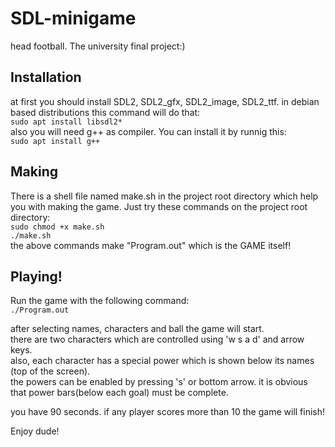 # SDL-minigame
head football. The university final project:)

## Installation
at first you should install SDL2, SDL2_gfx, SDL2_image, SDL2_ttf.
in debian based distributions this command will do that:  
`sudo apt install libsdl2*`  
also you will need g++ as compiler. You can install it by runnig this:  
`sudo apt install g++`

## Making
There is a shell file named make.sh in the project root directory which help you with making the game.
Just try these commands on the project root directory:  
`sudo chmod +x make.sh`  
`./make.sh`  
the above commands make "Program.out" which is the GAME itself!

## Playing!
Run the game with the following command:  
`./Program.out`  

after selecting names, characters and ball the game will start.  
there are two characters which are controlled using 'w s a d' and arrow keys.  
also, each character has a special power which is shown below its names (top of the screen).  
the powers can be enabled by pressing 's' or bottom arrow. it is obvious that power bars(below each goal) must be complete.  

you have 90 seconds. if any player scores more than 10 the game will finish!

Enjoy dude!
